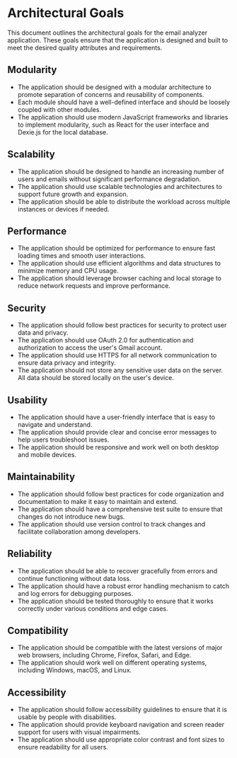 # Architectural Goals

This document outlines the architectural goals for the email analyzer application. These goals ensure that the application is designed and built to meet the desired quality attributes and requirements.

## Modularity

- The application should be designed with a modular architecture to promote separation of concerns and reusability of components.
- Each module should have a well-defined interface and should be loosely coupled with other modules.
- The application should use modern JavaScript frameworks and libraries to implement modularity, such as React for the user interface and Dexie.js for the local database.

## Scalability

- The application should be designed to handle an increasing number of users and emails without significant performance degradation.
- The application should use scalable technologies and architectures to support future growth and expansion.
- The application should be able to distribute the workload across multiple instances or devices if needed.

## Performance

- The application should be optimized for performance to ensure fast loading times and smooth user interactions.
- The application should use efficient algorithms and data structures to minimize memory and CPU usage.
- The application should leverage browser caching and local storage to reduce network requests and improve performance.

## Security

- The application should follow best practices for security to protect user data and privacy.
- The application should use OAuth 2.0 for authentication and authorization to access the user's Gmail account.
- The application should use HTTPS for all network communication to ensure data privacy and integrity.
- The application should not store any sensitive user data on the server. All data should be stored locally on the user's device.

## Usability

- The application should have a user-friendly interface that is easy to navigate and understand.
- The application should provide clear and concise error messages to help users troubleshoot issues.
- The application should be responsive and work well on both desktop and mobile devices.

## Maintainability

- The application should follow best practices for code organization and documentation to make it easy to maintain and extend.
- The application should have a comprehensive test suite to ensure that changes do not introduce new bugs.
- The application should use version control to track changes and facilitate collaboration among developers.

## Reliability

- The application should be able to recover gracefully from errors and continue functioning without data loss.
- The application should have a robust error handling mechanism to catch and log errors for debugging purposes.
- The application should be tested thoroughly to ensure that it works correctly under various conditions and edge cases.

## Compatibility

- The application should be compatible with the latest versions of major web browsers, including Chrome, Firefox, Safari, and Edge.
- The application should work well on different operating systems, including Windows, macOS, and Linux.

## Accessibility

- The application should follow accessibility guidelines to ensure that it is usable by people with disabilities.
- The application should provide keyboard navigation and screen reader support for users with visual impairments.
- The application should use appropriate color contrast and font sizes to ensure readability for all users.

